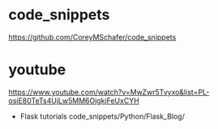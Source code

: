 # code_snippets
https://github.com/CoreyMSchafer/code_snippets

# youtube
https://www.youtube.com/watch?v=MwZwr5Tvyxo&list=PL-osiE80TeTs4UjLw5MM6OjgkjFeUxCYH

- Flask tutorials 
  code_snippets/Python/Flask_Blog/
